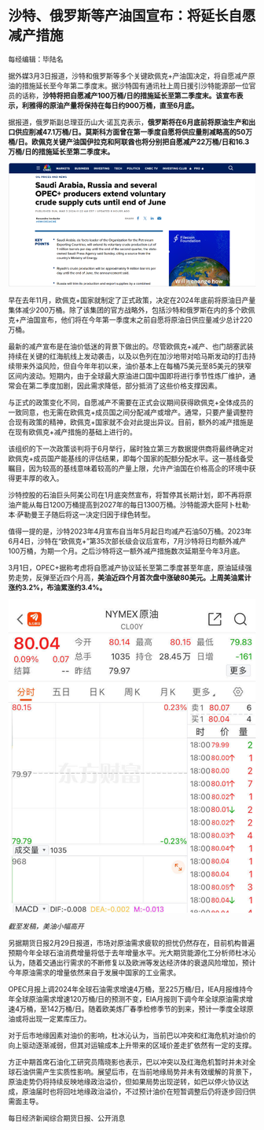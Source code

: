 # 沙特、俄罗斯等产油国宣布：将延长自愿减产措施

每经编辑：毕陆名

据外媒3月3日报道，沙特和俄罗斯等多个关键欧佩克+产油国决定，将自愿减产原油的措施延长至今年第二季度末。据沙特国有通讯社上周日援引沙特能源部一位官员的话称，**沙特将把自愿减产100万桶/日的措施延长至第二季度末。该宣布表示，利雅得的原油产量将保持在每日约900万桶，直至6月底。**

据报道，俄罗斯副总理亚历山大·诺瓦克表示，**俄罗斯将在6月底前将原油生产和出口供应削减47.1万桶/日。莫斯科方面曾在第一季度自愿将供应量削减略高的50万桶/日。欧佩克关键产油国伊拉克和阿联酋也将分别把自愿减产22万桶/日和16.3万桶/日的措施延长至第二季度末。**

![222dc3532f6b8273119edd8f61e724bd.jpg](https://raw.githubusercontent.com/qqhsx/qqnews_image/main/2024/03/04/沙特、俄罗斯等产油国宣布：将延长自愿减产措施/222dc3532f6b8273119edd8f61e724bd.jpg)

早在去年11月，欧佩克+国家就制定了正式政策，决定在2024年底前将原油日产量集体减少200万桶。除了该集团的官方战略外，包括沙特和俄罗斯在内的多个欧佩克+产油国宣布，他们将在今年第一季度末之前自愿将原油日供应量减少总计220万桶。

最新的减产宣布是在油价低迷的背景下做出的。尽管欧佩克+减产、也门胡塞武装持续在关键的红海航线上发动袭击，以及以色列在加沙地带对哈马斯发动的打击持续带来外溢风险，但自今年年初以来，油价基本上在每桶75美元至85美元的狭窄区间内波动。短期内，由于全球最大原油进口国中国即将进行季节性炼厂维护，通常会在第二季度加剧，因此需求降低，部分抵消了这些价格支撑因素。

与正式的政策变化不同，自愿减产不需要在正式会议期间获得欧佩克+全体成员的一致同意，也无需在欧佩克+成员国之间分配减产或增产。通常，只要产量调整符合现有政策的精神，欧佩克+国家就不会对此提出异议。目前，额外的减产措施是在现有欧佩克+减产措施的基础上进行的。

该组织的下一次政策谈判将于6月举行，届时独立第三方数据提供商将最终确定对欧佩克+成员国产能基线的评估结果，即每个国家的配额分配水平。这一基线备受瞩目，因为较高的基线意味着较高的产量上限，允许产油国在价格高企的环境中获得更丰厚的收入。

沙特控股的石油巨头阿美公司在1月底突然宣布，将暂停其长期计划，即不再将原油产能从每日1200万桶提高到2027年的每日1300万桶。沙特能源大臣阿卜杜勒·本·萨勒曼王子随后将这一决定归因于绿色转型。

值得一提的是，沙特2023年4月宣布自当年5月起日均减产石油50万桶。2023年6月4日，沙特在“欧佩克+”第35次部长级会议后宣布，7月沙特将日均额外减产100万桶，为期一个月。之后沙特将这一额外减产措施数次延期至今年3月底。

3月1日，OPEC+据称考虑将自愿减产协议延长至第二季度甚至年底，原油延续强势走势，反弹至近四个月高，**美油近四个月首次盘中涨破80美元。上周美油累计涨约3.2%，布油累涨约3.4%。**

![4d363e6f12dbf0a9049decc3404e942c.jpg](https://raw.githubusercontent.com/qqhsx/qqnews_image/main/2024/03/04/沙特、俄罗斯等产油国宣布：将延长自愿减产措施/4d363e6f12dbf0a9049decc3404e942c.jpg)

_截至发稿，美油小幅高开_

另据期货日报2月29日报道，市场对原油需求疲软的担忧仍然存在，目前机构普遍预期今年全球石油消费增量将低于去年增量水平。光大期货能源化工分析师杜冰沁认为，随着交通出行需求的不断修复以及欧洲等发达经济体的衰退风险增加，预计今年原油需求的增量依然来自于发展中国家的工业需求。

OPEC月报上调2024年全球石油需求增速4万桶，至225万桶/日，IEA月报维持今年全球原油需求增速120万桶/日的预测不变，EIA月报则下调今年全球原油需求增速4万桶，至142万桶/日。随着欧美炼厂春季检修季节的到来，预计一季度全球原油或将出现一定累库压力。

对于后市地缘因素对油价的影响，杜冰沁认为，当前巴以冲突和红海危机对油价的向上驱动逐渐减弱，但其对运输成本上升带来的区域价差走扩依然有一定的支撑。

方正中期首席石油化工研究员隋晓影也表示，巴以冲突以及红海危机暂时并未对全球石油供需产生实质性影响。展望后市，在当前地缘局势并未有效缓解的背景下，原油走势仍将持续反映地缘政治溢价，但如果局势出现逆转，如巴以停火协议达成，原油届时也将回吐地缘政治溢价，不过预计油价在短暂调整后仍将逐步回归供需面主导。

每日经济新闻综合期货日报、公开消息

